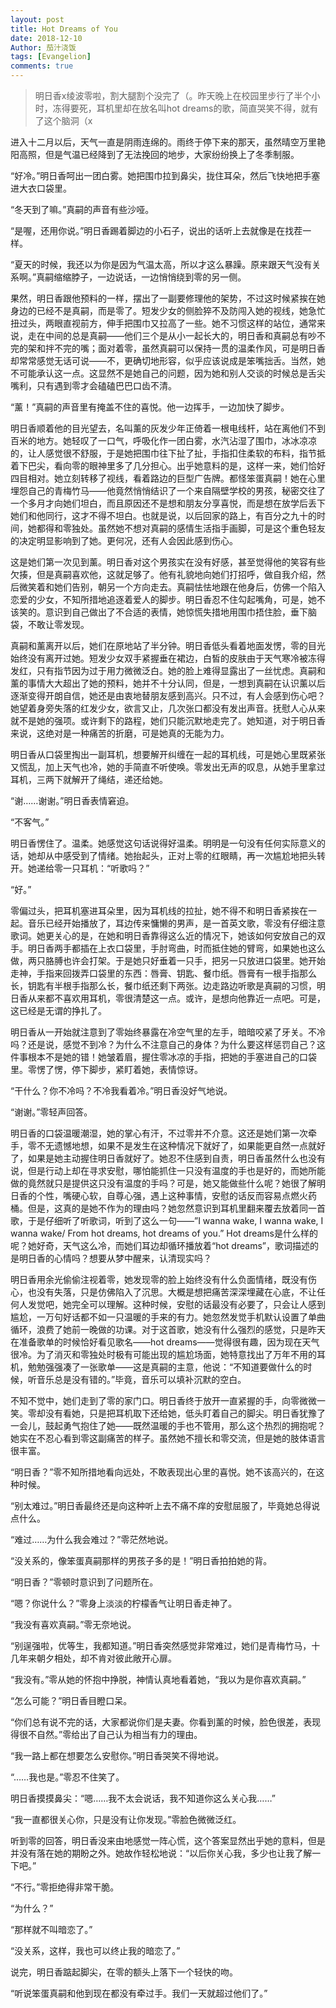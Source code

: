 ```yaml
---
layout: post
title: Hot Dreams of You
date: 2018-12-10
Author: 茄汁浇饭 
tags: [Evangelion]
comments: true
---
```


> 明日香x绫波零啦，割大腿割个没完了（。昨天晚上在校园里步行了半个小时，冻得要死，耳机里却在放名叫hot dreams的歌，简直哭笑不得，就有了这个脑洞（x

进入十二月以后，天气一直是阴雨连绵的。雨终于停下来的那天，虽然晴空万里艳阳高照，但是气温已经降到了无法挽回的地步，大家纷纷换上了冬季制服。

“好冷。”明日香呵出一团白雾。她把围巾拉到鼻尖，拢住耳朵，然后飞快地把手塞进大衣口袋里。

“冬天到了嘛。”真嗣的声音有些沙哑。

“是喔，还用你说。”明日香踢着脚边的小石子，说出的话听上去就像是在找茬一样。

“夏天的时候，我还以为你是因为气温太高，所以才这么暴躁。原来跟天气没有关系啊。”真嗣缩缩脖子，一边说话，一边悄悄绕到零的另一侧。

果然，明日香跟他预料的一样，摆出了一副要修理他的架势，不过这时候紧挨在她身边的已经不是真嗣，而是零了。短发少女的侧脸猝不及防闯入她的视线，她急忙扭过头，两眼直视前方，伸手把围巾又拉高了一些。她不习惯这样的站位，通常来说，走在中间的总是真嗣——他们三个是从小一起长大的，明日香和真嗣总有吵不完的架和拌不完的嘴；面对着零，虽然真嗣可以保持一贯的温柔作风，可是明日香却常常感觉无话可说——不，更确切地形容，似乎应该说成是笨嘴拙舌。当然，她不可能承认这一点。这显然不是她自己的问题，因为她和别人交谈的时候总是舌尖嘴利，只有遇到零才会磕磕巴巴口齿不清。

“薰！”真嗣的声音里有掩盖不住的喜悦。他一边挥手，一边加快了脚步。

明日香顺着他的目光望去，名叫薰的灰发少年正倚着一根电线杆，站在离他们不到百米的地方。她轻叹了一口气，呼吸化作一团白雾，水汽沾湿了围巾，冰冰凉凉的，让人感觉很不舒服，于是她把围巾往下扯了扯，手指扣住柔软的布料，指节抵着下巴尖，看向零的眼神里多了几分担心。出乎她意料的是，这样一来，她们恰好四目相对。她立刻转移了视线，看着路边的巨型广告牌。都怪笨蛋真嗣！她在心里埋怨自己的青梅竹马——他竟然悄悄结识了一个来自隔壁学校的男孩，秘密交往了一个多月才向她们坦白，而且原因还不是想和朋友分享喜悦，而是想在放学后丢下她们和他同行，这才不得不坦白。也就是说，以后回家的路上，有百分之九十的时间，她都得和零独处。虽然她不想对真嗣的感情生活指手画脚，可是这个重色轻友的决定明显影响到了她。更何况，还有人会因此感到伤心。

这是她们第一次见到薰。明日香对这个男孩实在没有好感，甚至觉得他的笑容有些欠揍，但是真嗣喜欢他，这就足够了。他有礼貌地向她们打招呼，做自我介绍，然后微笑着和她们告别，朝另一个方向走去。真嗣怯怯地跟在他身后，仿佛一个陷入恋爱的少女，不知所措地追逐着爱人的脚步。明日香忍不住勾起嘴角，可是，她不该笑的。意识到自己做出了不合适的表情，她惊慌失措地用围巾捂住脸，垂下脑袋，不敢让零发现。

真嗣和薰离开以后，她们在原地站了半分钟。明日香低头看着地面发愣，零的目光始终没有离开过她。短发少女双手紧握垂在裙边，白皙的皮肤由于天气寒冷被冻得发红，只有指节因为过于用力微微泛白。她的脸上难得显露出了一丝忧虑。真嗣和薰的事情大大超出了她的预料，她并不十分认同，但是，一想到真嗣在认识薰以后逐渐变得开朗自信，她还是由衷地替朋友感到高兴。只不过，有人会感到伤心吧？她望着身旁失落的红发少女，欲言又止，几次张口都没有发出声音。抚慰人心从来就不是她的强项。或许剩下的路程，她们只能沉默地走完了。她知道，对于明日香来说，这绝对是一种痛苦的折磨，可是她真的无能为力。

明日香从口袋里掏出一副耳机，想要解开纠缠在一起的耳机线，可是她心里既紧张又慌乱，加上天气也冷，她的手简直不听使唤。零发出无声的叹息，从她手里拿过耳机，三两下就解开了绳结，递还给她。

“谢……谢谢。”明日香表情窘迫。

“不客气。”

明日香愣住了。温柔。她感觉这句话说得好温柔。明明是一句没有任何实际意义的话，她却从中感受到了情绪。她抬起头，正对上零的红眼睛，再一次尴尬地把头转开。她递给零一只耳机：“听歌吗？”

“好。”

零偏过头，把耳机塞进耳朵里，因为耳机线的拉扯，她不得不和明日香紧挨在一起。音乐已经开始播放了，耳边传来慵懒的男声，是一首英文歌，零没有仔细注意歌词。她更关心的是，在她和明日香靠得这么近的情况下，她该如何安放自己的双手。明日香两手都插在上衣口袋里，手肘弯曲，时而抵住她的臂弯，如果她也这么做，两只胳膊也许会打架。于是她只好垂着一只手，把另一只放进口袋里。她开始走神，手指来回拨弄口袋里的东西：唇膏、钥匙、餐巾纸。唇膏有一根手指那么长，钥匙有半根手指那么长，餐巾纸还剩下两张。边走路边听歌是真嗣的习惯，明日香从来都不喜欢用耳机，零很清楚这一点。或许，是想向他靠近一点吧。可是，这已经是无谓的挣扎了。

明日香从一开始就注意到了零始终暴露在冷空气里的左手，暗暗咬紧了牙关。不冷吗？还是说，感觉不到冷？为什么不注意自己的身体？为什么要这样惩罚自己？这件事根本不是她的错！她皱着眉，握住零冰凉的手指，把她的手塞进自己的口袋里。零愣了愣，停下脚步，紧盯着她，表情惊讶。

“干什么？你不冷吗？不冷我看着冷。”明日香没好气地说。

“谢谢。”零轻声回答。

明日香的口袋温暖潮湿，她的掌心有汗，不过零并不介意。这还是她们第一次牵手，零不无遗憾地想，如果不是发生在这种情况下就好了，如果能更自然一点就好了，如果是她主动握住明日香就好了。她忍不住感到自责，明日香虽然什么也没有说，但是行动上却在寻求安慰，哪怕能抓住一只没有温度的手也是好的，而她所能做的竟然就只是提供这只没有温度的手吗？可是，她又能做些什么呢？她很了解明日香的个性，嘴硬心软，自尊心强，遇上这种事情，安慰的话反而容易点燃火药桶。但是，这真的是她不作为的理由吗？她忽然意识到耳机里翻来覆去放着同一首歌，于是仔细听了听歌词，听到了这么一句——”I wanna wake, I wanna wake, I wanna wake/ From hot dreams, hot dreams of you.” Hot dreams是什么样的呢？她好奇，天气这么冷，而她们耳边却循环播放着“hot dreams”，歌词描述的是明日香的心情吗？想要从梦中醒来，认清现实吗？

明日香用余光偷偷注视着零，她发现零的脸上始终没有什么负面情绪，既没有伤心，也没有失落，只是仿佛陷入了沉思。大概是想把痛苦深深埋藏在心底，不让任何人发觉吧，她完全可以理解。这种时候，安慰的话最没有必要了，只会让人感到尴尬，一万句好话都不如一只温暖的手来的有力。她忽然发觉手机默认设置了单曲循环，浪费了她前一晚做的功课。对于这首歌，她没有什么强烈的感觉，只是昨天在准备歌单的时候恰好看见歌名——hot dreams——觉得很有趣，因为现在天气很冷。为了消灭和零独处时极有可能出现的尴尬场面，她特意找出了万年不用的耳机，勉勉强强凑了一张歌单——这是真嗣的主意，他说：“不知道要做什么的时候，听音乐总是没有错的。”毕竟，音乐可以填补沉默的空白。

不知不觉中，她们走到了零的家门口。明日香终于放开一直紧握的手，向零微微一笑。零却没有看她，只是把耳机取下还给她，低头盯着自己的脚尖。明日香犹豫了一会儿，鼓起勇气抱住了她——既然温暖的手也不管用，那么这个热烈的拥抱呢？她实在不忍心看到零这副痛苦的样子。虽然她不擅长和零交流，但是她的肢体语言很丰富。

“明日香？”零不知所措地看向远处，不敢表现出心里的喜悦。她不该高兴的，在这种时候。

“别太难过。”明日香最终还是向这种听上去不痛不痒的安慰屈服了，毕竟她总得说点什么。

“难过……为什么我会难过？”零茫然地说。

“没关系的，像笨蛋真嗣那样的男孩子多的是！”明日香拍拍她的背。

“明日香？”零顿时意识到了问题所在。

“嗯？你说什么？”零身上淡淡的柠檬香气让明日香走神了。

“我没有喜欢真嗣。”零无奈地说。

“别逞强啦，优等生，我都知道。”明日香突然感觉非常难过，她们是青梅竹马，十几年来朝夕相处，却不肯对彼此敞开心扉。

“我没有。”零从她的怀抱中挣脱，神情认真地看着她，“我以为是你喜欢真嗣。”

“怎么可能？”明日香目瞪口呆。

“你们总有说不完的话，大家都说你们是夫妻。你看到薰的时候，脸色很差，表现得很不自然。”零给出了自己认为相当有力的理由。

“我一路上都在想要怎么安慰你。”明日香哭笑不得地说。

“……我也是。”零忍不住笑了。

明日香摸摸鼻尖：“嗯……我不太会说话，我不知道你这么关心我……”

“我一直都很关心你，只是没有让你发现。”零脸色微微泛红。

听到零的回答，明日香没来由地感觉一阵心慌，这个答案显然出乎她的意料，但是并没有落在她的期盼之外。她故作轻松地说：“以后你关心我，多少也让我了解一下吧。”

“不行。”零拒绝得非常干脆。

“为什么？”

“那样就不叫暗恋了。”

“没关系，这样，我也可以终止我的暗恋了。”

说完，明日香踮起脚尖，在零的额头上落下一个轻快的吻。

“听说笨蛋真嗣和他到现在都没有牵过手。我们一天就超过他们了。”